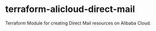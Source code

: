 # terraform-alicloud-direct-mail
Terraform Module for creating Direct Mail resources on Alibaba Cloud.
